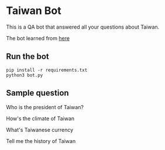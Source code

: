 # Taiwan Bot

This is a QA bot that answered all your questions about Taiwan. 

The bot learned from [here](https://en.wikipedia.org/wiki/Taiwan)

## Run the bot
```
pip install -r requirements.txt
python3 bot.py 
```

## Sample question 
Who is the president of Taiwan?

How's the climate of Taiwan

What's Taiwanese currency

Tell me the history of Taiwan